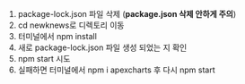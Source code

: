 1. package-lock.json 파일 삭제 (**package.json 삭제 안하게 주의**)
2. cd newknews로 디렉토리 이동
3. 터미널에서 npm install
4. 새로 package-lock.json 파일 생성 되었는 지 확인
5. npm start 시도
6. 실패하면 터미널에서 npm i apexcharts 후 다시 npm start
